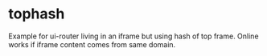 # tophash

Example for ui-router living in an iframe but using hash of top frame.
Online works if iframe content comes from same domain.
